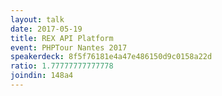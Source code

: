 ```yaml
---
layout: talk
date: 2017-05-19
title: REX API Platform
event: PHPTour Nantes 2017
speakerdeck: 8f5f76181e4a47e486150d9c0158a22d
ratio: 1.77777777777778
joindin: 148a4
---
```

